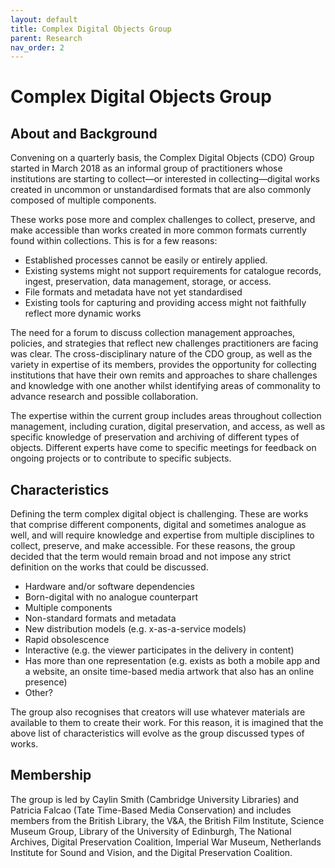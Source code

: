 ```yaml
---
layout: default
title: Complex Digital Objects Group
parent: Research
nav_order: 2
---
```


# Complex Digital Objects Group
## About and Background
Convening on a quarterly basis, the Complex Digital Objects (CDO) Group started in March 2018 as an informal group of practitioners whose institutions are starting to collect—or interested in collecting—digital works created in uncommon or unstandardised formats that are also commonly composed of multiple components. 

These works pose more and complex challenges to collect, preserve, and make accessible than works created in more common formats currently found within collections. This is for a few reasons: 
* Established processes cannot be easily or entirely applied. 
* Existing systems might not support requirements for catalogue records, ingest, preservation, data management, storage, or access. 
* File formats and metadata have not yet standardised 
* Existing tools for capturing and providing access might not faithfully reflect more dynamic works 

The need for a forum to discuss collection management approaches, policies, and strategies that reflect new challenges practitioners are facing was clear. The cross-disciplinary nature of the CDO group, as well as the variety in expertise of its members, provides the opportunity for collecting institutions that have their own remits and approaches to share challenges and knowledge with one another whilst identifying areas of commonality to advance research and possible collaboration. 

The expertise within the current group includes areas throughout collection management, including curation, digital preservation, and access, as well as specific knowledge of preservation and archiving of different types of objects. Different experts have come to specific meetings for feedback on ongoing projects or to contribute to specific subjects. 

## Characteristics
Defining the term complex digital object is challenging. These are works that comprise different components, digital and sometimes analogue as well, and will require knowledge and expertise from multiple disciplines to collect, preserve, and make accessible. For these reasons, the group decided that the term would remain broad and not impose any strict definition on the works that could be discussed. 

* Hardware and/or software dependencies 
* Born-digital with no analogue counterpart 
* Multiple components
* Non-standard formats and metadata 
* New distribution models (e.g. x-as-a-service models) 
* Rapid obsolescence
* Interactive (e.g. the viewer participates in the delivery in content)
* Has more than one representation (e.g. exists as both a mobile app and a website, an onsite time-based media artwork that also has an online presence) 
* Other? 

The group also recognises that creators will use whatever materials are available to them to create their work. For this reason, it is imagined that the above list of characteristics will evolve as the group discussed types of works.

## Membership

The group is led by Caylin Smith (Cambridge University Libraries) and Patricia Falcao (Tate Time-Based Media Conservation) and includes members from the British Library, the V&A, the British Film Institute, Science Museum Group, Library of the University of Edinburgh, The National Archives, Digital Preservation Coalition, Imperial War Museum, Netherlands Institute for Sound and Vision, and the Digital Preservation Coalition. 